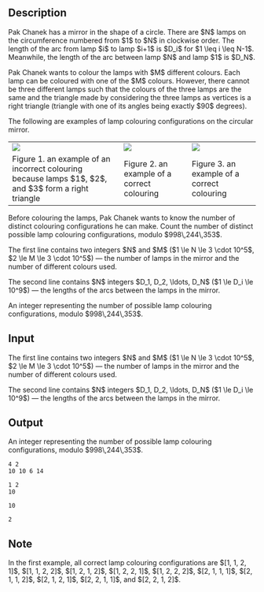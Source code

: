 ## Description

<div><p>Pak Chanek has a mirror in the shape of a circle. There are $N$ lamps on the circumference numbered from $1$ to $N$ in clockwise order. The length of the arc from lamp $i$ to lamp $i+1$ is $D_i$ for $1 \leq i \leq N-1$. Meanwhile, the length of the arc between lamp $N$ and lamp $1$ is $D_N$.</p><p>Pak Chanek wants to colour the lamps with $M$ different colours. Each lamp can be coloured with one of the $M$ colours. However, there cannot be three different lamps such that the colours of the three lamps are the same and the triangle made by considering the three lamps as vertices is a right triangle (triangle with one of its angles being exactly $90$ degrees).</p><p>The following are examples of lamp colouring configurations on the circular mirror.</p><center> <table class="tex-tabular"><tbody><tr><td class="tex-tabular-text-align-center"><img class="tex-graphics" src="file://dLomZTu7.png" style="max-width: 100.0%;max-height: 100.0%;"></td><td class="tex-tabular-text-align-center"><img class="tex-graphics" src="file://4XABpYZQ.png" style="max-width: 100.0%;max-height: 100.0%;"></td><td class="tex-tabular-text-align-center"><img class="tex-graphics" src="file://wVY4iZsQ.png" style="max-width: 100.0%;max-height: 100.0%;"></td></tr><tr><td class="tex-tabular-text-align-center">Figure 1. an example of an incorrect colouring because lamps $1$, $2$, and $3$ form a right triangle</td><td class="tex-tabular-text-align-center">Figure 2. an example of a correct colouring</td><td class="tex-tabular-text-align-center">Figure 3. an example of a correct colouring</td></tr></tbody></table> </center><p>Before colouring the lamps, Pak Chanek wants to know the number of distinct colouring configurations he can make. Count the number of distinct possible lamp colouring configurations, modulo $998\,244\,353$.</p></div><div class="input-specification"><p>The first line contains two integers $N$ and $M$ ($1 \le N \le 3 \cdot 10^5$, $2 \le M \le 3 \cdot 10^5$) — the number of lamps in the mirror and the number of different colours used.</p><p>The second line contains $N$ integers $D_1, D_2, \ldots, D_N$ ($1 \le D_i \le 10^9$) — the lengths of the arcs between the lamps in the mirror.</p></div><div class="output-specification"><p>An integer representing the number of possible lamp colouring configurations, modulo $998\,244\,353$.</p></div>

## Input

<p>The first line contains two integers $N$ and $M$ ($1 \le N \le 3 \cdot 10^5$, $2 \le M \le 3 \cdot 10^5$) — the number of lamps in the mirror and the number of different colours used.</p><p>The second line contains $N$ integers $D_1, D_2, \ldots, D_N$ ($1 \le D_i \le 10^9$) — the lengths of the arcs between the lamps in the mirror.</p>

## Output

<p>An integer representing the number of possible lamp colouring configurations, modulo $998\,244\,353$.</p>





```input1
4 2
10 10 6 14
```




```input2
1 2
10
```




```output1
10
```




```output2
2
```



## Note

<p>In the first example, all correct lamp colouring configurations are $[1, 1, 2, 1]$, $[1, 1, 2, 2]$, $[1, 2, 1, 2]$, $[1, 2, 2, 1]$, $[1, 2, 2, 2]$, $[2, 1, 1, 1]$, $[2, 1, 1, 2]$, $[2, 1, 2, 1]$, $[2, 2, 1, 1]$, and $[2, 2, 1, 2]$.</p>
